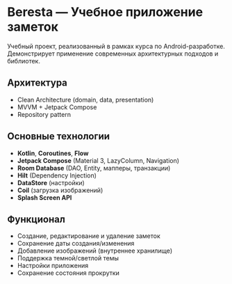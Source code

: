 # Beresta — Учебное приложение заметок

Учебный проект, реализованный в рамках курса по Android-разработке. Демонстрирует применение современных архитектурных подходов и библиотек.

## Архитектура
- Clean Architecture (domain, data, presentation)
- MVVM + Jetpack Compose
- Repository pattern

## Основные технологии
- **Kotlin**, **Coroutines**, **Flow**
- **Jetpack Compose** (Material 3, LazyColumn, Navigation)
- **Room Database** (DAO, Entity, мапперы, транзакции)
- **Hilt** (Dependency Injection)
- **DataStore** (настройки)
- **Coil** (загрузка изображений)
- **Splash Screen API**

## Функционал
- Создание, редактирование и удаление заметок
- Сохранение даты создания/изменения
- Добавление изображений (внутреннее хранилище)
- Поддержка темной/светлой темы
- Настройки приложения
- Сохранение состояния прокрутки
